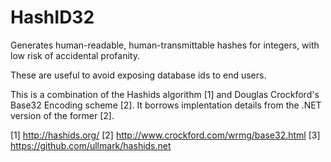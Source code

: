 # HashID32
Generates human-readable, human-transmittable hashes for integers, with low risk of accidental profanity.

These are useful to avoid exposing database ids to end users.

This is a combination of the Hashids algorithm [1] and Douglas Crockford's Base32 Encoding scheme [2].
It borrows implentation details from the .NET version of the former [2].

[1] http://hashids.org/
[2] http://www.crockford.com/wrmg/base32.html
[3] https://github.com/ullmark/hashids.net

